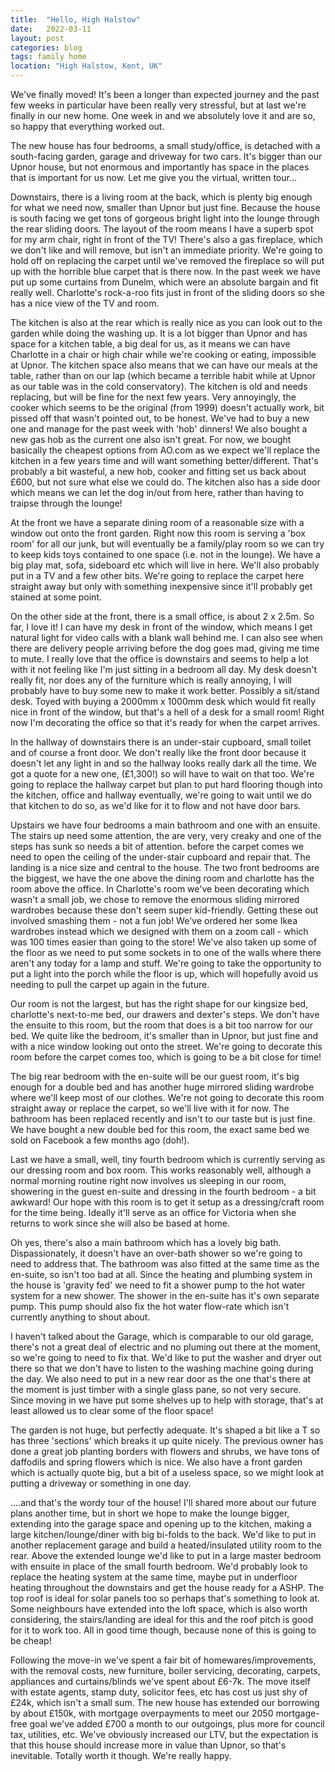 ```yaml
---
title:  "Hello, High Halstow"
date:   2022-03-11
layout: post
categories: blog
tags: family home
location: "High Halstow, Kent, UK"
---
```


We've finally moved! It's been a longer than expected journey and the past few weeks in particular have been really very stressful, but at last we're finally in our new home. One week in and we absolutely love it and are so, so happy that everything worked out.

The new house has four bedrooms, a small study/office, is detached with a south-facing garden, garage and driveway for two cars. It's bigger than our Upnor house, but not enormous and importantly has space in the places that is important for us now. Let me give you the virtual, written tour...

Downstairs, there is a living room at the back, which is plenty big enough for what we need now, smaller than Upnor but just fine. Because the house is south facing we get tons of gorgeous bright light into the lounge through the rear sliding doors. The layout of the room means I have a superb spot for my arm chair, right in front of the TV! There's also a gas fireplace, which we don't like and will remove, but isn't an immediate priority. We're going to hold off on replacing the carpet until we've removed the fireplace so will put up with the horrible blue carpet that is there now. In the past week we have put up some curtains from Dunelm, which were an absolute bargain and fit really well. Charlotte's rock-a-roo fits just in front of the sliding doors so she has a nice view of the TV and room.

The kitchen is also at the rear which is really nice as you can look out to the garden while doing the washing up. It is a lot bigger than Upnor and has space for a kitchen table, a big deal for us, as it means we can have Charlotte in a chair or high chair while we're cooking or eating, impossible at Upnor. The kitchen space also means that we can have our meals at the table, rather than on our lap (which became a terrible habit while at Upnor as our table was in the cold conservatory). The kitchen is old and needs replacing, but will be fine for the next few years. Very annoyingly, the cooker which seems to be the original (from 1999) doesn't actually work, bit pissed off that wasn't pointed out, to be honest. We've had to buy a new one and manage for the past week with 'hob' dinners! We also bought a new gas hob as the current one also isn't great. For now, we bought basically the cheapest options from AO.com as we expect we'll replace the kitchen in a few years time and will want something better/different. That's probably a bit wasteful, a new hob, cooker and fitting set us back about £600, but not sure what else we could do. The kitchen also has a side door which means we can let the dog in/out from here, rather than having to traipse through the lounge!

At the front we have a separate dining room of a reasonable size with a window out onto the front garden. Right now this room is serving a 'box room' for all our junk, but will eventually be a family/play room so we can try to keep kids toys contained to one space (i.e. not in the lounge). We have a big play mat, sofa, sideboard etc which will live in here. We'll also probably put in a TV and a few other bits. We're going to replace the carpet here straight away but only with something inexpensive since it'll probably get stained at some point.

On the other side at the front, there is a small office, is about 2 x 2.5m. So far, I love it! I can have my desk in front of the window, which means I get natural light for video calls with a blank wall behind me. I can also see when there are delivery people arriving before the dog goes mad, giving me time to mute. I really love that the office is downstairs and seems to help a lot with it not feeling like I'm just sitting in a bedroom all day. My desk doesn't really fit, nor does any of the furniture which is really annoying, I will probably have to buy some new to make it work better. Possibly a sit/stand desk. Toyed with buying a 2000mm x 1000mm desk which would fit really nice in front of the window, but that's a hell of a desk for a small room! Right now I'm decorating the office so that it's ready for when the carpet arrives.

In the hallway of downstairs there is an under-stair cupboard, small toilet and of course a front door. We don't really like the front door because it doesn't let any light in and so the hallway looks really dark all the time. We got a quote for a new one, (£1,300!) so will have to wait on that too. We're going to replace the hallway carpet but plan to put hard flooring though into the kitchen, office and hallway eventually, we're going to wait until we do that kitchen to do so, as we'd like for it to flow and not have door bars.

Upstairs we have four bedrooms a main bathroom and one with an ensuite. The stairs up need some attention, the are very, very creaky and one of the steps has sunk so needs a bit of attention. before the carpet comes we need to open the ceiling of the under-stair cupboard and repair that. The landing is a nice size and central to the house. The two front bedrooms are the biggest, we have the one above the dining room and charlotte has the room above the office. In Charlotte's room we've been decorating which wasn't a small job, we chose to remove the enormous sliding mirrored wardrobes because these don't seem super kid-friendly. Getting these out involved smashing them - not a fun job! We've ordered her some Ikea wardrobes instead which we designed with them on a zoom call - which was 100 times easier than going to the store! We've also taken up some of the floor as we need to put some sockets in to one of the walls where there aren't any today for a lamp and stuff. We're going to take the opportunity to put a light into the porch while the floor is up, which will hopefully avoid us needing to pull the carpet up again in the future.

Our room is not the largest, but has the right shape for our kingsize bed, charlotte's next-to-me bed, our drawers and dexter's steps. We don't have the ensuite to this room, but the room that does is a bit too narrow for our bed. We quite like the bedroom, it's smaller than in Upnor, but just fine and with a nice window looking out onto the street. We're going to decorate this room before the carpet comes too, which is going to be a bit close for time!

The big rear bedroom with the en-suite will be our guest room, it's big enough for a double bed and has another huge mirrored sliding wardrobe where we'll keep most of our clothes. We're not going to decorate this room straight away or replace the carpet, so we'll live with it for now. The bathroom has been replaced recently and isn't to our taste but is just fine. We have bought a new double bed for this room, the exact same bed we sold on Facebook a few months ago (doh!).

Last we have a small, well, tiny fourth bedroom which is currently serving as our dressing room and box room. This works reasonably well, although a normal morning routine right now involves us sleeping in our room, showering in the guest en-suite and dressing in the fourth bedroom - a bit awkward! Our hope with this room is to get it setup as a dressing/craft room for the time being. Ideally it'll serve as an office for Victoria when she returns to work since she will also be based at home.

Oh yes, there's also a main bathroom which has a lovely big bath. Dispassionately, it doesn't have an over-bath shower so we're going to need to address that. The bathroom was also fitted at the same time as the en-suite, so isn't too bad at all. Since the heating and plumbing system in the house is 'gravity fed' we need to fit a shower pump to the hot water system for a new shower. The shower in the en-suite has it's own separate pump. This pump should also fix the hot water flow-rate which isn't currently anything to shout about.

I haven't talked about the Garage, which is comparable to our old garage, there's not a great deal of electric and no pluming out there at the moment, so we're going to need to fix that. We'd like to put the washer and dryer out there so that we don't have to listen to the washing machine going during the day. We also need to put in a new rear door as the one that's there at the moment is just timber with a single glass pane, so not very secure. Since moving in we have put some shelves up to help with storage, that's at least allowed us to clear some of the floor space!

The garden is not huge, but perfectly adequate. It's shaped a bit like a T so has three 'sections' which breaks it up quite nicely. The previous owner has done a great job planting borders with flowers and shrubs, we have tons of daffodils and spring flowers which is nice. We also have a front garden which is actually quote big, but a bit of a useless space, so we might look at putting a driveway or something in one day.

....and that's the wordy tour of the house! I'll shared more about our future plans another time, but in short we hope to make the lounge bigger, extending into the garage space and opening up to the kitchen, making a large kitchen/lounge/diner with big bi-folds to the back. We'd like to put in another replacement garage and build a heated/insulated utility room to the rear. Above the extended lounge we'd like to put in a large master bedroom with ensuite in place of the small fourth bedroom. We'd probably look to replace the heating system at the same time, maybe put in underfloor heating throughout the downstairs and get the house ready for a ASHP. The top roof is ideal for solar panels too so perhaps that's something to look at. Some neighbours have extended into the loft space, which is also worth considering, the stairs/landing are ideal for this and the roof pitch is good for it to work too. All in good time though, because none of this is going to be cheap!

Following the move-in we've spent a fair bit of homewares/improvements, with the removal costs, new furniture, boiler servicing, decorating, carpets, appliances and curtains/blinds we've spent about £6-7k. The move itself with estate agents, stamp duty, solicitor fees, etc has cost us just shy of £24k, which isn't a small sum. The new house has extended our borrowing by about £150k, with mortgage overpayments to meet our 2050 mortgage-free goal we've added £700 a month to our outgoings, plus more for council tax, utilities, etc. We've obviously increased our LTV, but the expectation is that this house should increase more in value than Upnor, so that's inevitable. Totally worth it though. We're really happy.
